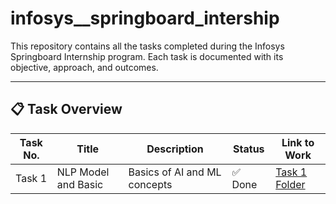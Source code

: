 # infosys__springboard_intership

This repository contains all the tasks completed during the Infosys Springboard Internship program. Each task is documented with its objective, approach, and outcomes.

---

## 📋 Task Overview

| Task No. | Title                         | Description                                      | Status   | Link to Work |
|---------|--------------------------------|--------------------------------------------------|----------|--------------|
| Task 1  | NLP Model and Basic            | Basics of AI and ML concepts                     | ✅ Done   | [Task 1 Folder](./task_1) |

